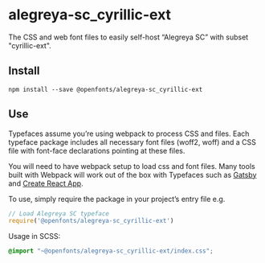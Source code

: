 
# alegreya-sc_cyrillic-ext

The CSS and web font files to easily self-host “Alegreya SC” with subset "cyrillic-ext".

## Install

`npm install --save @openfonts/alegreya-sc_cyrillic-ext`

## Use

Typefaces assume you’re using webpack to process CSS and files. Each typeface
package includes all necessary font files (woff2, woff) and a CSS file with
font-face declarations pointing at these files.

You will need to have webpack setup to load css and font files. Many tools built
with Webpack will work out of the box with Typefaces such as [Gatsby](https://github.com/gatsbyjs/gatsby)
and [Create React App](https://github.com/facebookincubator/create-react-app).

To use, simply require the package in your project’s entry file e.g.

```javascript
// Load Alegreya SC typeface
require('@openfonts/alegreya-sc_cyrillic-ext')
```

Usage in SCSS:
```scss
@import "~@openfonts/alegreya-sc_cyrillic-ext/index.css";
```
